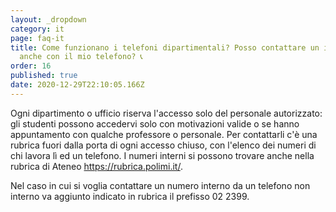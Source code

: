 ```yaml
---
layout: _dropdown
category: it
page: faq-it
title: Come funzionano i telefoni dipartimentali? Posso contattare un interno
  anche con il mio telefono? 📞
order: 16
published: true
date: 2020-12-29T22:10:05.166Z
---
```

Ogni dipartimento o ufficio riserva l'accesso solo del personale autorizzato: gli studenti possono accedervi solo con motivazioni valide o se hanno appuntamento con qualche professore o personale. Per contattarli c'è una rubrica fuori dalla porta di ogni accesso chiuso, con l'elenco dei numeri di chi lavora lì ed un telefono. I numeri interni si possono trovare anche nella rubrica di Ateneo <https://rubrica.polimi.it/>.

Nel caso in cui si voglia contattare un numero interno da un telefono non interno va aggiunto indicato in rubrica il prefisso 02 2399.